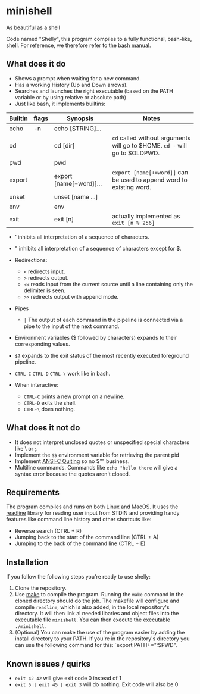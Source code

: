 # minishell
As beautiful as a shell

Code named "Shelly", this program compiles to a fully functional, bash-like, shell.
For reference, we therefore refer to the [bash manual](https://www.gnu.org/savannah-checkouts/gnu/bash/manual/bash.html).

## What does it do

* Shows a prompt when waiting for a new command.
* Has a working History (Up and Down arrows).
* Searches and launches the right executable (based on the PATH variable or by using relative or absolute path)
* Just like bash, it implements builtins:

| Builtin | flags | Synopsis                | Notes                                                                      |
|---------|-------|-------------------------|----------------------------------------------------------------------------|
| echo    | -n    | echo [STRING]...        |                                                                            |
| cd      |       | cd [dir]                | `cd` called without arguments will go to $HOME. `cd -` will go to $OLDPWD. |
| pwd     |       | pwd                     |                                                                            |
| export  |       | export [name[=word]]... | `export [name[+=word]]` can be used to append word to existing word.       |
| unset   |       | unset [name ...]        |                                                                            |
| env     |       | env                     |                                                                            |
| exit    |       | exit [n]                | actually implemented as `exit [n % 256]`                                   |

* ’ inhibits all interpretation of a sequence of characters.
* " inhibits all interpretation of a sequence of characters except for $.

* Redirections:
  * `<` redirects input.
  * `>` redirects output.
  * `<<` reads input from the current source until a line containing only the delimiter is seen.
  * `>>` redirects output with append mode.

* Pipes
  * `|` The output of each command in the pipeline is connected via a pipe to the input of the next command.

* Environment variables ($ followed by characters) expands to their corresponding values.
* `$?` expands to the exit status of the most recently executed foreground pipeline.
* `CTRL-C` `CTRL-D` `CTRL-\` work like in bash.
* When interactive:
   * `CTRL-C` prints a new prompt on a newline.
   * `CTRL-D` exits the shell.
   * `CTRL-\` does nothing.

## What does it not do
* It does not interpret unclosed quotes or unspecified special characters like \ or ;.
* Implement the `$$` environment variable for retrieving the parent pid
* Implement [ANSI-C Quiting](https://www.gnu.org/software/bash/manual/html_node/ANSI_002dC-Quoting.html) so no $"" business.
* Multiline commands. Commands like `echo "hello there` will give a syntax error because the quotes aren't closed.

## Requirements
The program compiles and runs on both Linux and MacOS. It uses the [readline](https://tiswww.case.edu/php/chet/readline/rltop.html)
library for reading user input from STDIN and providing handy features like command line history and other shortcuts like:
* Reverse search (CTRL + R)
* Jumping back to the start of the command line (CTRL + A)
* Jumping to the back of the command line (CTRL + E)

## Installation
If you follow the following steps you're ready to use shelly:
1. Clone the repository.
2. Use [make](https://www.gnu.org/software/make/) to compile the program. Running the `make` command in the cloned directory should do the job.
The makefile will configure and compile `readline`, which is also added, in the local repository's directory. It will then link al needed libaries
and object files into the executable file `minishell`. You can then execute the executable `./minishell`.
3. (Optional) You can make the use of the program easier by adding the install directory to your PATH. If you're in the repository's directory you
can use the following command for this: `export PATH+=":$PWD".

## Known issues / quirks
* `exit 42 42` will give exit code 0 instead of 1
* `exit 5 | exit 45 | exit 3` will do nothing. Exit code will also be 0

